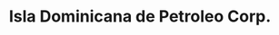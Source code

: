 ---
title: "Isla Dominicana de Petroleo Corp."
url: /santo-domingo/isla-dominicana-de-petroleo-corp/
shop: Lebensmittel
---